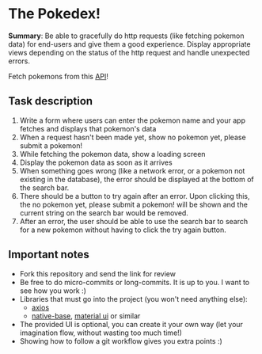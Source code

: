 # The Pokedex! 

**Summary**: Be able to gracefully do http requests (like fetching pokemon data) for end-users and give them a good experience. Display appropriate views depending on the status of the http request and handle unexpected errors.

Fetch pokemons from this [API](https://pokeapi.co/)!

## Task description

1. Write a form where users can enter the pokemon name and your app fetches and displays that pokemon's data
2. When a request hasn't been made yet, show no pokemon yet, please submit a pokemon!
3. While fetching the pokemon data, show a loading screen
4. Display the pokemon data as soon as it arrives
5. When something goes wrong (like a network error, or a pokemon not existing in the database), the error should be displayed at the bottom of the search bar.
6. There should be a button to try again after an error. Upon clicking this, the no pokemon yet, please submit a pokemon! will be shown and the current string on the search bar would be removed.
7. After an error, the user should be able to use the search bar to search for a new pokemon without having to click the try again button.

## Important notes

- Fork this repository and send the link for review
- Be free to do micro-commits or long-commits. It is up to you. I want to see how you work :)
- Libraries that must go into the project (you won't need anything else):
    - [axios](https://axios-http.com/)
    - [native-base](https://nativebase.io/), [material ui](https://mui.com/material-ui/) or similar
- The provided UI is optional, you can create it your own way (let your imagination flow, without wasting too much time!)
- Showing how to follow a git workflow gives you extra points :)